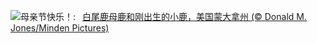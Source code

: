 ![](https://www.bing.com/th?id=OHR.OdocoileusVirginianus_ZH-CN6941501455_UHD.jpg&w=1000)母亲节快乐！:&nbsp;&ensp;[白尾鹿母鹿和刚出生的小鹿，美国蒙大拿州 (© Donald M. Jones/Minden Pictures)](https://www.bing.com/th?id=OHR.OdocoileusVirginianus_ZH-CN6941501455_UHD.jpg)
<br><br/>
